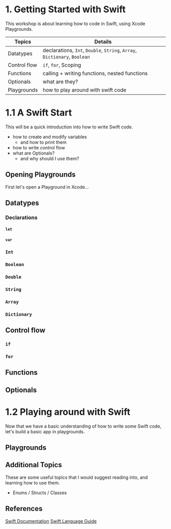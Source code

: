 # 1. Getting Started with Swift

This workshop is about learning how to code in Swift, using Xcode Playgrounds.

| Topics       | Details            |
| ------------ | ------------------ |
| Datatypes   | declarations, `Int`, `Double`, `String`, `Array`, `Dictionary`, `Boolean` |
| Control flow | `if`, `for`, Scoping |
| Functions    | calling + writing functions, nested functions |
| Optionals    | what are they?     |
| Playgrounds  | how to play around with swift code |

# 1.1 A Swift Start

This will be a quick introduction into how to write Swift code.
- how to create and modify variables
  - and how to print them
- how to write control flow
- what are Optionals?
  - and why should I use them?

## Opening Playgrounds

First let's open a Playground in Xcode...

## Datatypes

### Declarations

#### `let`

#### `var`

### `Int`

### `Boolean`

### `Double`

### `String`

### `Array`

### `Dictionary`

## Control flow

### `if`

### `for`

## Functions

## Optionals

# 1.2 Playing around with Swift

Now that we have a basic understanding of how to write some Swift code, let's build a basic app in playgrounds.

## Playgrounds

## Additional Topics

These are some useful topics that I would suggest reading into, and learning how to use them.

- Enums / Structs / Classes

## References

[Swift Documentation](https://developer.apple.com/reference/swift)
[Swift Language Guide](https://docs.swift.org/swift-book/LanguageGuide/TheBasics.html)